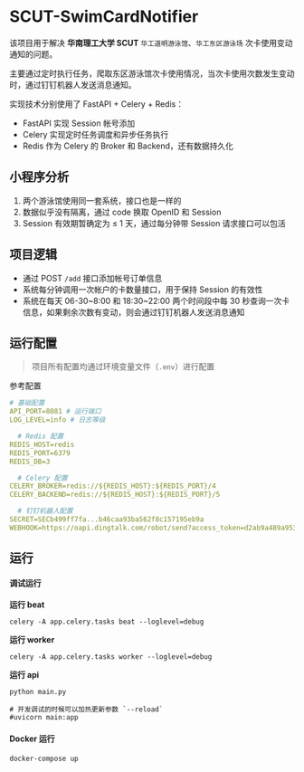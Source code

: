 # SCUT-SwimCardNotifier

该项目用于解决 **华南理工大学 SCUT** `华工道明游泳馆`、`华工东区游泳场` 次卡使用变动通知的问题。

主要通过定时执行任务，爬取东区游泳馆次卡使用情况，当次卡使用次数发生变动时，通过钉钉机器人发送消息通知。

实现技术分别使用了 FastAPI + Celery + Redis：

- FastAPI 实现 Session 帐号添加
- Celery 实现定时任务调度和异步任务执行
- Redis 作为 Celery 的 Broker 和 Backend，还有数据持久化

## 小程序分析

1. 两个游泳馆使用同一套系统，接口也是一样的
2. 数据似乎没有隔离，通过 code 换取 OpenID 和 Session
3. Session 有效期暂确定为 ≤ 1 天，通过每分钟带 Session 请求接口可以包活

## 项目逻辑

- 通过 POST `/add` 接口添加帐号订单信息
- 系统每分钟调用一次帐户的卡数量接口，用于保持 Session 的有效性
- 系统在每天 06-30~8:00 和 18:30~22:00 两个时间段中每 30 秒查询一次卡信息，如果剩余次数有变动，则会通过钉钉机器人发送消息通知

## 运行配置

> 项目所有配置均通过环境变量文件（`.env`）进行配置

参考配置

```yaml
# 基础配置
API_PORT=8081 # 运行端口
LOG_LEVEL=info # 日志等级

  # Redis 配置
REDIS_HOST=redis
REDIS_PORT=6379
REDIS_DB=3

  # Celery 配置
CELERY_BROKER=redis://${REDIS_HOST}:${REDIS_PORT}/4
CELERY_BACKEND=redis://${REDIS_HOST}:${REDIS_PORT}/5

  # 钉钉机器人配置
SECRET=SECb499ff7fa...b46caa93ba562f8c157195eb9a
WEBHOOK=https://oapi.dingtalk.com/robot/send?access_token=d2ab9a489a9538355ec574a3...b9efaf94ef6a7d34461a
```

## 运行

#### 调试运行

**运行 beat**

```shell
celery -A app.celery.tasks beat --loglevel=debug
```

**运行 worker**

```shell
celery -A app.celery.tasks worker --loglevel=debug
```

**运行 api**

```shell
python main.py

# 开发调试的时候可以加热更新参数 `--reload`
#uvicorn main:app
```

#### Docker 运行

```shell
docker-compose up
```